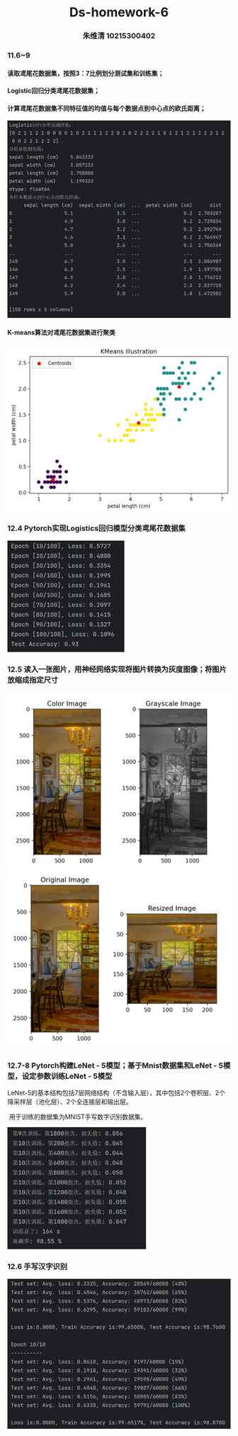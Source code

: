 <h1>
    <center>
        Ds-homework-6
</h1>

<h3>
    <center>
        朱维清 10215300402
</h3>

### 11.6~9

#### 读取鸢尾花数据集，按照3：7比例划分测试集和训练集；

#### Logistic回归分类鸢尾花数据集；

#### 计算鸢尾花数据集不同特征值的均值与每个数据点到中心点的欧氏距离；

<img src="image/ds-homework-6/image-20231109192056057.png" alt="image-20231109192056057" style="zoom:67%;" />

#### K-means算法对鸢尾花数据集进行聚类

<img src="image/ds-homework-6/image-20231109192110617.png" alt="image-20231109192110617" style="zoom: 50%;" />



### 12.4 Pytorch实现Logistics回归模型分类鸢尾花数据集

<img src="image/ds-homework-6/image-20231109192520326.png" alt="image-20231109192520326" style="zoom:67%;" />



### 12.5 读入一张图片，用神经网络实现将图片转换为灰度图像；将图片放缩成指定尺寸

<img src="image/ds-homework-6/image-20231109192834760.png" alt="image-20231109192834760" style="zoom:50%;" />

<img src="image/ds-homework-6/image-20231109192935643.png" alt="image-20231109192935643" style="zoom:50%;" />



### 12.7-8 Pytorch构建LeNet - 5模型；基于Mnist数据集和LeNet - 5模型，设定参数训练LeNet - 5模型

​		LeNet-5的基本结构包括7层网络结构（不含输入层），其中包括2个卷积层、2个降采样层（池化层）、2个全连接层和输出层。

​		用于训练的数据集为MNIST手写数字识别数据集。

<img src="image/ds-homework-6/c72d57247b2a3772fdae87ee91bc7f4.png" alt="c72d57247b2a3772fdae87ee91bc7f4" style="zoom:67%;" />



### 12.6 手写汉字识别

<img src="image/ds-homework-6/2b3fd1f91b041f5bae8168c35093b7e.png" alt="2b3fd1f91b041f5bae8168c35093b7e" style="zoom:67%;" />